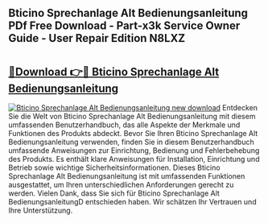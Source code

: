 ## Bticino Sprechanlage Alt Bedienungsanleitung PDf Free Download - Part-x3k Service Owner Guide - User Repair Edition N8LXZ

# <h2><a href="http://df222n.blite.top/?on=Bticino+Sprechanlage+Alt+Bedienungsanleitung">🔗Download 👉🔴 Bticino Sprechanlage Alt Bedienungsanleitung</a></h2>

[![Bticino Sprechanlage Alt Bedienungsanleitung new download](https://i.imgur.com/lujVjoI.png)](http://df222n.blite.top/?on=Bticino+Sprechanlage+Alt+Bedienungsanleitung)
Entdecken Sie die Welt von Bticino Sprechanlage Alt Bedienungsanleitung mit diesem umfassenden Benutzerhandbuch, das alle Aspekte der Merkmale und Funktionen des Produkts abdeckt. Bevor Sie Ihren Bticino Sprechanlage Alt Bedienungsanleitung verwenden, finden Sie in diesem Benutzerhandbuch umfassende Anweisungen zur Einrichtung, Bedienung und Fehlerbehebung des Produkts. Es enthält klare Anweisungen für Installation, Einrichtung und Betrieb sowie wichtige Sicherheitsinformationen. Dieses Bticino Sprechanlage Alt Bedienungsanleitung ist mit umfassenden Funktionen ausgestattet, um Ihren unterschiedlichen Anforderungen gerecht zu werden. Vielen Dank, dass Sie sich für Bticino Sprechanlage Alt BedienungsanleitungD entschieden haben. Wir schätzen Ihr Vertrauen und Ihre Unterstützung.
